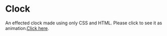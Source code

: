 # Clock

An effected clock made using only CSS and HTML. Please click to see it as animation.[Click here](https://omersb.github.io/Clock/).
